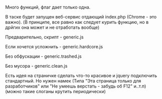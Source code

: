 Много функций, флаг дает только одна.

В таске будет запущен веб-сервис отдающий index.php (Chrome - это важно). (В принципе, все равно как следует курить функцию, но в дрйгих она может и не отработать вообще)

Предварительно, скрипт - generic.js

Если хочется усложнить - generic.hardcore.js

Без обфускации - generic.trashed.js

Без мусора - generic.clean.js

Есть идея на страничке сделать что-то красивое и jquery подключить стандартный.
Но нужен намек (Типа "Эта страница только для разработчиков" или "Не умеешь верстать - забудь об F12" и..т.п) (можно такие слоганы крутить периодически)

